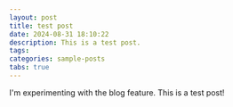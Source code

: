 ```yaml
---
layout: post
title: test post
date: 2024-08-31 18:10:22
description: This is a test post.
tags:
categories: sample-posts
tabs: true
---
```


I'm experimenting with the blog feature. This is a test post!
